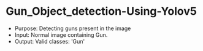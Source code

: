 # Gun_Object_detection-Using-Yolov5
* Purpose: Detecting guns present in the image
* Input: Normal image containing Gun. 
* Output: Valid classes: 'Gun'
